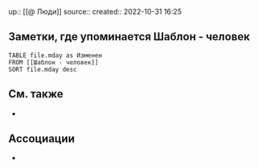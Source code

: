 up:: [[@ Люди]]
source:: 
created:: 2022-10-31 16:25



## Заметки, где упоминается Шаблон - человек

```dataview
TABLE file.mday as Изменен
FROM [[Шаблон - человек]]
SORT file.mday desc
```
## См. также
- 

## Ассоциации
- 